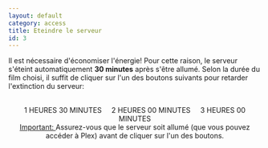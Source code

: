 ```yaml
---
layout: default
category: access
title: Eteindre le serveur
id: 3
---
```

Il est nécessaire d'économiser l'énergie! Pour cette raison, le serveur s'éteint automatiquement **30 minutes** après s'être allumé. Selon la durée du film choisi, il suffit de cliquer sur l'un des boutons suivants pour retarder l'extinction du serveur:
<br/>
<br/>
<p align="center">
<a type="button" class="btn btn-primary btn-lg" onclick="Shutdown('90')"> 1 HEURES 30 MINUTES </a>
&nbsp;&nbsp;&nbsp;
<a type="button" class="btn btn-primary btn-lg" onclick="Shutdown('120')"> 2 HEURES 00 MINUTES </a>
&nbsp;&nbsp;&nbsp;
<a type="button" class="btn btn-primary btn-lg" onclick="Shutdown('180')"> 3 HEURES 00 MINUTES </a>
<br/>
<u>Important: </u> Assurez-vous que le serveur soit allumé (que vous pouvez accéder à Plex) avant de cliquer sur l'un des boutons.
</p>

<script type="text/javascript">
function Shutdown(x){
    $.ajax({
        url:'//clementg20.sytes.net/shutdown/'+x,
        type:'get',
    });
}
</script>  
